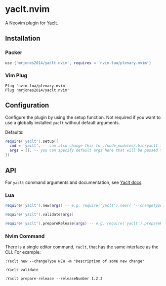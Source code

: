 # yaclt.nvim

A Neovim plugin for [Yaclt](https://github.com/mrjones2014/yaclt).

## Installation

### Packer

```lua
use {'mrjones2014/yaclt.nvim', requires = 'nvim-lua/plenary.nvim'}
```

### Vim Plug

```VimL
Plug 'nvim-lua/plenary.nvim'
Plug 'mrjones2014/yaclt.nvim'
```

## Configuration

Configure the plugin by using the setup function. Not required if you want to use a globally installed
`yaclt` without default arguments.

Defaults:

```lua
require('yaclt').setup({
  cmd = 'yaclt', -- can also change this to ./node_modules/.bin/yaclt to use a version from package.json
  args = {}, -- you can specify default args here that will be passed to yaclt, e.g. { '--changeType', 'NEW' }
})
```

## API

For `yaclt` command arguments and documentation, see [Yaclt docs](https://github.com/mrjones2014/yaclt/blob/master).

### Lua

```lua
require('yaclt').new(args) -- e.g. require('yaclt').new({ '--changeType', 'NEW', '-m', 'Message here' })

require('yaclt').validate(args)

require('yaclt').prepareRelease(args) -- e.g. require('yaclt').prepareRelease({ '--releaseNumber', '0.5.0' })
```

### Nvim Command

There is a single editor command, `Yaclt`, that has the same interface as the CLI. For example:

```VimL
:Yaclt new --changeType NEW -m "Description of some new change"

:Yaclt validate

:Yaclt prepare-release --releaseNumber 1.2.3
```
